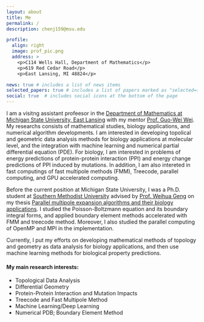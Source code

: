 ```yaml
---
layout: about
title: Me
permalink: /
description: chenj159@msu.edu

profile:
  align: right
  image: prof_pic.png
  address: >
    <p>C114 Wells Hall, Department of Mathematics</p>
    <p>619 Red Cedar Road</p>
    <p>East Lansing, MI 48824</p>

news: true # includes a list of news items
selected_papers: true # includes a list of papers marked as "selected={true}"
social: true  # includes social icons at the bottom of the page
---
```


I am a visitng assistant profeesor in the 
<a href="https://math.msu.edu/">Department of Mathematics at Michigan State University, East Lansing</a> 
with my mentor <a href="https://users.math.msu.edu/users/weig/">Prof. Guo-Wei Wei</a>. 
My researchs consists of mathematical studies, biology applications, and numerical algorithm developments. 
I am interested in developing topolical and geometric data analysis methods for biology applications 
at molecular level, and the integration with machine learning and numerical partial differential equation (PDE). 
For biology, I am interested in problems of energy predictions of protein-protein interaction (PPI) and energy change predictions of PPI induced by mutations. 
In addition, I am also intereted in fast computings of fast multipole methods (FMM), Treecode, parallel computing, and GPU accelerated computing. 

Before the current position at Michigan State University, 
I was a Ph.D. student at 
<a href="https://www.smu.edu/Dedman/Academics/Departments/Math/Graduate/Dissertations-New">Southern Methodist University</a>
advised by <a href="https://www.smu.edu/Dedman/Academics/Departments/Math/People/Faculty/WeihuaGeng">Prof. Weihua Geng</a> on my thesis
<a href="https://scholar.smu.edu/hum_sci_mathematics_etds/3/">Parallel multipole expansion algorithms and their biology applications</a>.
I studied the Poisson-Boltzmann equation and its boundary integral forms,
and applied boundary element methods accelerated with FMM and treecode method.
Moreover, I also studied the parallel computing of OpenMP and MPI in the implementation.

Currently, I put my efforts on developing mathematical methods of 
topology and geometry as data analysis for biology applications, 
and then use machine learning methods for biological property predictions.

#### My main research interests:

* Topological Data Analysis
* Differential Geometry
* Protein-Protein Interaction and Mutation Impacts
* Treecode and Fast Multipole Method
* Machine Learning/Deep Learning
* Numerical PDB; Boundary Element Method
